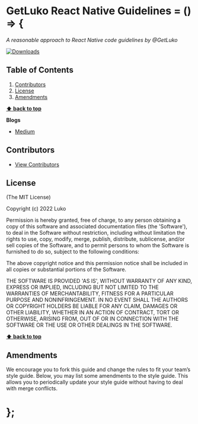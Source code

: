 # GetLuko React Native Guidelines = () => {

*A reasonable approach to React Native code guidelines by @GetLuko*

[![Downloads](https://img.shields.io/npm/dm/@getluko/eslint-plugin-mobile-guidelines.svg)](https://www.npmjs.com/package/@getluko/eslint-plugin-mobile-guidelines)

## Table of Contents

  1. [Contributors](#contributors)
  2. [License](#license)
  3. [Amendments](#amendments)

**[⬆ back to top](#table-of-contents)**

**Blogs**

  - [Medium](https://medium.com/lukocover/tech/home)

## Contributors

  - [View Contributors](https://github.com/GetLuko/eslint-plugin-mobile-guidelines/graphs/contributors)

## License

(The MIT License)

Copyright (c) 2022 Luko

Permission is hereby granted, free of charge, to any person obtaining
a copy of this software and associated documentation files (the
'Software'), to deal in the Software without restriction, including
without limitation the rights to use, copy, modify, merge, publish,
distribute, sublicense, and/or sell copies of the Software, and to
permit persons to whom the Software is furnished to do so, subject to
the following conditions:

The above copyright notice and this permission notice shall be
included in all copies or substantial portions of the Software.

THE SOFTWARE IS PROVIDED 'AS IS', WITHOUT WARRANTY OF ANY KIND,
EXPRESS OR IMPLIED, INCLUDING BUT NOT LIMITED TO THE WARRANTIES OF
MERCHANTABILITY, FITNESS FOR A PARTICULAR PURPOSE AND NONINFRINGEMENT.
IN NO EVENT SHALL THE AUTHORS OR COPYRIGHT HOLDERS BE LIABLE FOR ANY
CLAIM, DAMAGES OR OTHER LIABILITY, WHETHER IN AN ACTION OF CONTRACT,
TORT OR OTHERWISE, ARISING FROM, OUT OF OR IN CONNECTION WITH THE
SOFTWARE OR THE USE OR OTHER DEALINGS IN THE SOFTWARE.

**[⬆ back to top](#table-of-contents)**

## Amendments

We encourage you to fork this guide and change the rules to fit your team’s style guide. Below, you may list some amendments to the style guide. This allows you to periodically update your style guide without having to deal with merge conflicts.

# };
